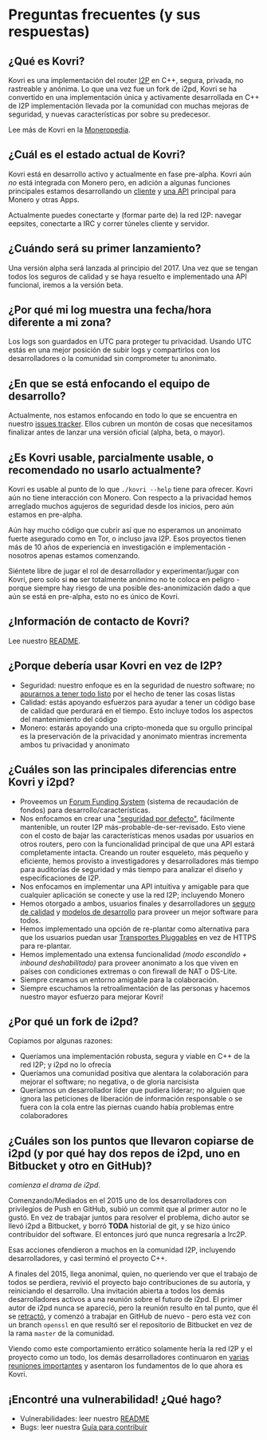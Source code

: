 # Preguntas frecuentes (y sus respuestas)

## ¿Qué es Kovri?
Kovri es una implementación del router [I2P](https://geti2p.net) en C++, segura, privada, no rastreable y anónima. Lo que una vez fue un fork de i2pd, Kovri se ha convertido en una implementación única y activamente desarrollada en C++ de I2P implementación llevada por la comunidad con muchas mejoras de seguridad, y nuevas características por sobre su predecesor.

Lee más de Kovri en la [Moneropedia](https://getmonero.org/resources/moneropedia/kovri.html).

## ¿Cuál es el estado actual de Kovri?
Kovri está en desarrollo activo y actualmente en fase pre-alpha. Kovri aún *no* está integrada con Monero pero, en adición a algunas funciones principales estamos desarrollando un [cliente](https://github.com/monero-project/kovri/issues/351) y [una API](https://github.com/monero-project/kovri/issues/350) principal para Monero y otras Apps.

Actualmente puedes conectarte y (formar parte de) la red I2P: navegar eepsites, conectarte a IRC y correr túneles cliente y servidor.

## ¿Cuándo será su primer lanzamiento?
Una versión alpha será lanzada al principio del 2017. Una vez que se tengan todos los seguros de calidad y se haya resuelto e implementado una API funcional, iremos a la versión beta.

## ¿Por qué mi log muestra una fecha/hora diferente a mi zona?
Los logs son guardados en UTC para proteger tu privacidad. Usando UTC estás en una mejor posición de subir logs y compartirlos con los desarrolladores o la comunidad sin comprometer tu anonimato.

## ¿En que se está enfocando el equipo de desarrollo?
Actualmente, nos estamos enfocando en todo lo que se encuentra en nuestro [issues tracker](https://github.com/monero-project/kovri/issues/). Ellos cubren un montón de cosas que necesitamos finalizar antes de lanzar una versión oficial (alpha, beta, o mayor).

## ¿Es Kovri usable, parcialmente usable, o recomendado no usarlo actualmente?
Kovri es usable al punto de lo que ```./kovri --help``` tiene para ofrecer. Kovri aún no tiene interacción con Monero. Con respecto a la privacidad hemos arreglado muchos agujeros de seguridad desde los inicios, pero aún estamos en pre-alpha.

Aún hay mucho código que cubrir así que no esperamos un anonimato fuerte asegurado como en Tor, o incluso java I2P. Esos proyectos tienen más de 10 años de experiencia en investigación e implementación - nosotros apenas estamos comenzando.

Siéntete libre de jugar el rol de desarrollador y experimentar/jugar con Kovri, pero solo si **no** ser totalmente anónimo no te coloca en peligro - porque siempre hay riesgo de una posible des-anonimización dado a que aún se está en pre-alpha, esto no es único de Kovri.

## ¿Información de contacto de Kovri?
Lee nuestro [README](https://github.com/monero-project/kovri/blob/master/README.md).

## ¿Porque debería usar Kovri en vez de I2P?

- Seguridad: nuestro enfoque es en la seguridad de nuestro software; no [apurarnos a tener todo listo](https://github.com/monero-project/kovri/issues/65) por el hecho de tener las cosas listas
- Calidad: estás apoyando esfuerzos para ayudar a tener un código base de calidad que perdurará en el tiempo. Esto incluye todos los aspectos del mantenimiento del código
- Monero: estarás apoyando una cripto-moneda que su orgullo principal es la preservación de la privacidad y anonimato mientras incrementa ambos tu privacidad y anonimato

## ¿Cuáles son las principales diferencias entre Kovri y i2pd?

- Proveemos un [Forum Funding System](https://forum.getmonero.org/8/funding-required) (sistema de recaudación de fondos) para desarrollo/características.
- Nos enfocamos en crear una ["seguridad por defecto"](http://www.openbsd.org/security.html), fácilmente mantenible, un router I2P más-probable-de-ser-revisado. Esto viene con el costo de bajar las características menos usadas por usuarios en otros routers, pero con la funcionalidad principal de que una API estará completamente intacta. Creando un router esqueleto, más pequeño y eficiente, hemos provisto a investigadores y desarrolladores más tiempo para auditorías de seguridad y más tiempo para analizar el diseño y especificaciones de I2P.
- Nos enfocamos en implementar una API intuitiva y amigable para que cualquier aplicación se conecte y use la red I2P; incluyendo Monero
- Hemos otorgado a ambos, usuarios finales y desarrolladores un [seguro de calidad](https://github.com/monero-project/kovri/issues/58) y [modelos de desarrollo](https://github.com/monero-project/kovri-docs/blob/master/i18n/es/contributing.md) para proveer un mejor software para todos.
- Hemos implementado una opción de re-plantar como alternativa para que los usuarios puedan usar [Transportes Pluggables](https://www.torproject.org/docs/pluggable-transports.html.en) en vez de HTTPS para re-plantar.
- Hemos implementado una extensa funcionalidad *(modo escondido + inbound deshabilitado)* para proveer anonimato a los que viven en países con condiciones extremas o con firewall de NAT o DS-Lite.
- Siempre creamos un entorno amigable para la colaboración.
- Siempre escuchamos la retroalimentación de las personas y hacemos nuestro mayor esfuerzo para mejorar Kovri!

## ¿Por qué un fork de i2pd?

Copiamos por algunas razones:
- Queríamos una implementación robusta, segura y viable en C++ de la red I2P; y i2pd no lo ofrecía
- Queríamos una comunidad positiva que alentara la colaboración para mejorar el software; no negativa, o de gloria narcisista
- Queríamos un desarrollador líder que pudiera liderar; no alguien que ignora las peticiones de liberación de información responsable o se fuera con la cola entre las piernas cuando había problemas entre colaboradores

## ¿Cuáles son los puntos que llevaron copiarse de i2pd (y por qué hay dos repos de i2pd, uno en Bitbucket y otro en GitHub)?

*comienza el drama de i2pd*.

Comenzando/Mediados en el 2015 uno de los desarrolladores con privilegios de Push en GitHub, subió un commit que al primer autor no le gustó. En vez de trabajar juntos para resolver el problema, dicho autor se llevó i2pd a Bitbucket, y borró **TODA** historial de git, y se hizo único contribuidor del software. El entonces juró que nunca regresaría a Irc2P.

Esas acciones ofendieron a muchos en la comunidad I2P, incluyendo desarrolladores, y casi terminó el proyecto C++.

A finales del 2015, llega anonimal, quien, no queriendo ver que el trabajo de todos se perdiera, revivió el proyecto bajo contribuciones de su autoría, y reiniciando el desarrollo. Una invitación abierta a todos los demás desarrolladores activos a una reunión sobre el futuro de i2pd. El primer autor de i2pd nunca se apareció, pero la reunión resulto en tal punto, que él se [retractó](https://github.com/PurpleI2P/i2pd/issues/279), y comenzó a trabajar en GitHub de nuevo - pero esta vez con un branch ```openssl``` en que resultó ser el repositorio de Bitbucket en vez de la rama ```master``` de la comunidad.

Viendo como este comportamiento errático solamente hería la red I2P y el proyecto como un todo, los demás desarrolladores continuaron en [varias reuniones importantes](https://github.com/monero-project/kovri/issues/47) y asentaron los fundamentos de lo que ahora es Kovri.

## ¡Encontré una vulnerabilidad! ¿Qué hago?
- Vulnerabilidades: leer nuestro [README](https://github.com/monero-project/kovri/blob/master/README.md)
- Bugs: leer nuestra [Guía para contribuir](https://github.com/monero-project/kovri-docs/blob/master/i18n/es/contributing.md)
